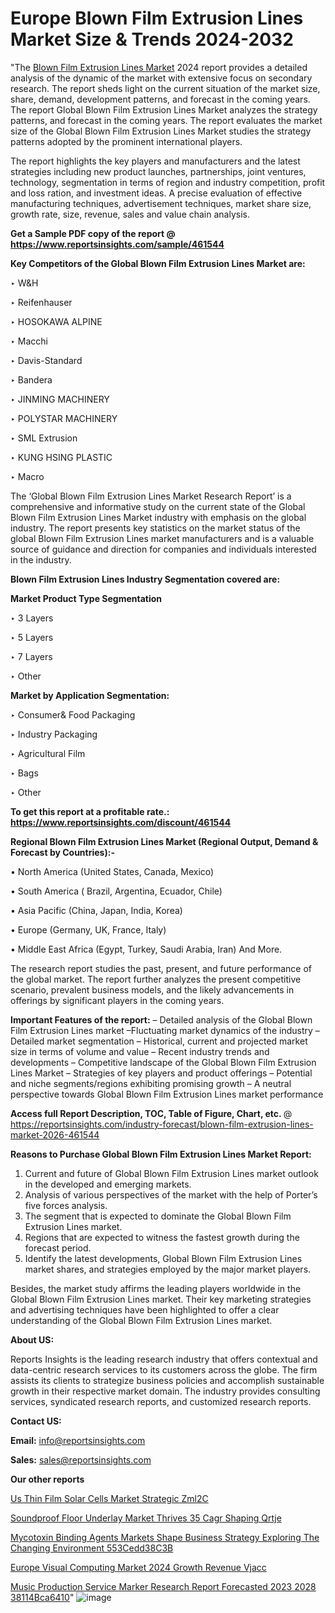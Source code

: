 # Europe Blown Film Extrusion Lines Market Size & Trends 2024-2032

"The <a href=https://www.reportsinsights.com/sample/461544>Blown Film Extrusion Lines Market</a> 2024 report provides a detailed analysis of the dynamic of the market with extensive focus on secondary research. The report sheds light on the current situation of the market size, share, demand, development patterns, and forecast in the coming years. The report Global Blown Film Extrusion Lines Market analyzes the strategy patterns, and forecast in the coming years. The report evaluates the market size of the Global Blown Film Extrusion Lines Market studies the strategy patterns adopted by the prominent international players.

The report highlights the key players and manufacturers and the latest strategies including new product launches, partnerships, joint ventures, technology, segmentation in terms of region and industry competition, profit and loss ration, and investment ideas. A precise evaluation of effective manufacturing techniques, advertisement techniques, market share size, growth rate, size, revenue, sales and value chain analysis.

<strong>Get a Sample PDF copy of the report @ <a href=https://www.reportsinsights.com/sample/461544 style=color:#0000ff;>https://www.reportsinsights.com/sample/461544</a></strong>

<strong>Key Competitors of the Global Blown Film Extrusion Lines Market are:</strong>

‣ W&H

‣ Reifenhauser

‣ HOSOKAWA ALPINE

‣ Macchi

‣ Davis-Standard

‣ Bandera

‣ JINMING MACHINERY

‣ POLYSTAR MACHINERY

‣ SML Extrusion

‣ KUNG HSING PLASTIC

‣ Macro

The ‘Global Blown Film Extrusion Lines Market Research Report’ is a comprehensive and informative study on the current state of the Global Blown Film Extrusion Lines Market industry with emphasis on the global industry. The report presents key statistics on the market status of the global Blown Film Extrusion Lines market manufacturers and is a valuable source of guidance and direction for companies and individuals interested in the industry.

<strong>Blown Film Extrusion Lines Industry Segmentation covered are:</strong>

<strong>Market Product Type Segmentation</strong>

‣ 3 Layers

‣ 5 Layers

‣ 7 Layers

‣ Other

<strong>Market by Application Segmentation:</strong>

‣ Consumer& Food Packaging

‣ Industry Packaging

‣ Agricultural Film

‣ Bags

‣ Other

<strong>To get this report at a profitable rate.: <a href=https://www.reportsinsights.com/discount/461544 style=color:#0000ff;>https://www.reportsinsights.com/discount/461544</a></strong>

<strong>Regional Blown Film Extrusion Lines Market (Regional Output, Demand &amp; Forecast by Countries):-</strong>

• North America (United States, Canada, Mexico)

• South America ( Brazil, Argentina, Ecuador, Chile)

• Asia Pacific (China, Japan, India, Korea)

• Europe (Germany, UK, France, Italy)

• Middle East Africa (Egypt, Turkey, Saudi Arabia, Iran) And More.

The research report studies the past, present, and future performance of the global market. The report further analyzes the present competitive scenario, prevalent business models, and the likely advancements in offerings by significant players in the coming years.

<strong>Important Features of the report:</strong>
– Detailed analysis of the Global Blown Film Extrusion Lines market
–Fluctuating market dynamics of the industry
–Detailed market segmentation
– Historical, current and projected market size in terms of volume and value
– Recent industry trends and developments
– Competitive landscape of the Global Blown Film Extrusion Lines Market
– Strategies of key players and product offerings
– Potential and niche segments/regions exhibiting promising growth
– A neutral perspective towards Global Blown Film Extrusion Lines market performance

<strong>Access full Report Description, TOC, Table of Figure, Chart, etc. </strong>@   <a href=https://reportsinsights.com/industry-forecast/blown-film-extrusion-lines-market-2026-461544 style=color:#0000ff;>https://reportsinsights.com/industry-forecast/blown-film-extrusion-lines-market-2026-461544</a>

<strong>Reasons to Purchase Global Blown Film Extrusion Lines Market Report:</strong>
1. Current and future of Global Blown Film Extrusion Lines market outlook in the developed and emerging markets.
2. Analysis of various perspectives of the market with the help of Porter’s five forces analysis.
3. The segment that is expected to dominate the Global Blown Film Extrusion Lines market.
4. Regions that are expected to witness the fastest growth during the forecast period.
5. Identify the latest developments, Global Blown Film Extrusion Lines market shares, and strategies employed by the major market players.

Besides, the market study affirms the leading players worldwide in the Global Blown Film Extrusion Lines market. Their key marketing strategies and advertising techniques have been highlighted to offer a clear understanding of the Global Blown Film Extrusion Lines market.

<strong><strong>About US</strong>:</strong>

Reports Insights is the leading research industry that offers contextual and data-centric research services to its customers across the globe. The firm assists its clients to strategize business policies and accomplish sustainable growth in their respective market domain. The industry provides consulting services, syndicated research reports, and customized research reports.

<strong>Contact US:</strong>

<p class=><b>Email:</b> <a href=mailto:info@reportsinsights.com>info@reportsinsights.com</a></p>
<p class=><b>Sales:</b> <a href=mailto:sales@reportsinsights.com>sales@reportsinsights.com</a></p>

<strong>Our other reports</strong>

<a href=https://www.linkedin.com/pulse/us-thin-film-solar-cells-market-strategic-zml2c/>Us Thin Film Solar Cells Market Strategic Zml2C</a>

<a href=https://www.linkedin.com/pulse/soundproof-floor-underlay-market-thrives-35-cagr-shaping-qrtje/>Soundproof Floor Underlay Market Thrives 35 Cagr Shaping Qrtje</a>

<a href=https://medium.com/@anuragakarte041/mycotoxin-binding-agents-markets-shape-business-strategy-exploring-the-changing-environment-553cedd38c3b>Mycotoxin Binding Agents Markets Shape Business Strategy Exploring The Changing Environment 553Cedd38C3B</a>

<a href=https://www.linkedin.com/pulse/europe-visual-computing-market-2024-growth-revenue-vjacc/>Europe Visual Computing Market 2024 Growth Revenue Vjacc</a>

<a href=https://medium.com/@achalwankhede15/music-production-service-marker-research-report-forecasted-2023-2028-38114bca6410>Music Production Service Marker Research Report Forecasted 2023 2028 38114Bca6410</a>"
![image](https://github.com/alenayasaki/alenayasaki/assets/158404695/70225955-f0c4-45ce-ab44-cfa1cdce7b40)
